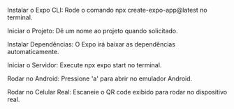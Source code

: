 Instalar o Expo CLI:
Rode o comando npx create-expo-app@latest no terminal.

Iniciar o Projeto:
Dê um nome ao projeto quando solicitado.

Instalar Dependências:
O Expo irá baixar as dependências automaticamente.

Iniciar o Servidor:
Execute npx expo start no terminal.

Rodar no Android:
Pressione 'a' para abrir no emulador Android.

Rodar no Celular Real:
Escaneie o QR code exibido para rodar no dispositivo real.




